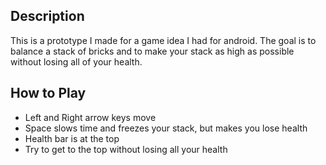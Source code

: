 Description
-----------
This is a prototype I made for a game idea I had for android. 
The goal is to balance a stack of bricks and to make your stack as high as possible without losing all of your health.

How to Play
-----------

- Left and Right arrow keys move
- Space slows time and freezes your stack, but makes you lose health
- Health bar is at the top
- Try to get to the top without losing all your health


